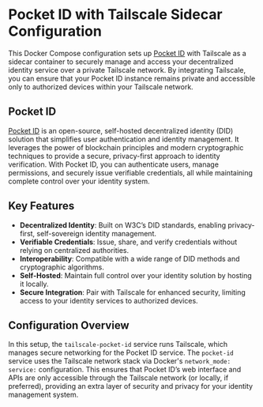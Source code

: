 # Pocket ID with Tailscale Sidecar Configuration

This Docker Compose configuration sets up [Pocket ID](https://github.com/stonith404/pocket-id) with Tailscale as a sidecar container to securely manage and access your decentralized identity service over a private Tailscale network. By integrating Tailscale, you can ensure that your Pocket ID instance remains private and accessible only to authorized devices within your Tailscale network.

## Pocket ID

[Pocket ID](https://github.com/stonith404/pocket-id) is an open-source, self-hosted decentralized identity (DID) solution that simplifies user authentication and identity management. It leverages the power of blockchain principles and modern cryptographic techniques to provide a secure, privacy-first approach to identity verification. With Pocket ID, you can authenticate users, manage permissions, and securely issue verifiable credentials, all while maintaining complete control over your identity system.

## Key Features

- **Decentralized Identity**: Built on W3C’s DID standards, enabling privacy-first, self-sovereign identity management.
- **Verifiable Credentials**: Issue, share, and verify credentials without relying on centralized authorities.
- **Interoperability**: Compatible with a wide range of DID methods and cryptographic algorithms.
- **Self-Hosted**: Maintain full control over your identity solution by hosting it locally.
- **Secure Integration**: Pair with Tailscale for enhanced security, limiting access to your identity services to authorized devices.

## Configuration Overview

In this setup, the `tailscale-pocket-id` service runs Tailscale, which manages secure networking for the Pocket ID service. The `pocket-id` service uses the Tailscale network stack via Docker's `network_mode: service:` configuration. This ensures that Pocket ID’s web interface and APIs are only accessible through the Tailscale network (or locally, if preferred), providing an extra layer of security and privacy for your identity management system.
